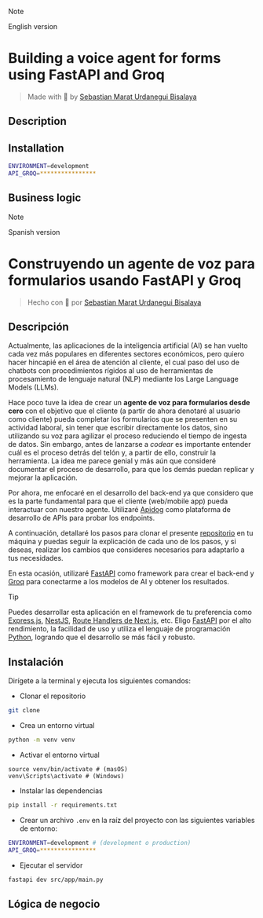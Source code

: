 > [!NOTE]
> English version

# **Building a voice agent for forms using FastAPI and Groq**

> Made with 💚 by [Sebastian Marat Urdanegui Bisalaya](https://sebastianurdanegui.vercel.app/)

## **Description**

## **Installation**

```bash
ENVIRONMENT=development
API_GROQ=****************
```

## **Business logic**


> [!NOTE]
> Spanish version

# **Construyendo un agente de voz para formularios usando FastAPI y Groq**

> Hecho con 💚 por [Sebastian Marat Urdanegui Bisalaya](https://sebastianurdanegui.vercel.app/)

## **Descripción**

Actualmente, las aplicaciones de la inteligencia artificial (AI) se han vuelto cada vez más populares en diferentes sectores económicos, pero quiero hacer hincapié en el área de atención al cliente, el cual paso del uso de chatbots con procedimientos rígidos al uso de herramientas de procesamiento de lenguaje natural (NLP) mediante los Large Language Models (LLMs).

Hace poco tuve la idea de crear un **agente de voz para formularios desde cero** con el objetivo que el cliente (a partir de ahora denotaré al usuario como cliente) pueda completar los formularios que se presenten en su actividad laboral, sin tener que escribir directamente los datos, sino utilizando su voz para agilizar el proceso reduciendo el tiempo de ingesta de datos. Sin embargo, antes de lanzarse a _codear_ es importante entender cuál es el proceso detrás del telón y, a partir de ello, construir la herramienta. La idea me parece genial y más aún que consideré documentar el proceso de desarrollo, para que los demás puedan replicar y mejorar la aplicación.

Por ahora, me enfocaré en el desarrollo del back-end ya que considero que es la parte fundamental para que el cliente (web/mobile app) pueda interactuar con nuestro agente. Utilizaré [Apidog](https://apidog.com/?utm_source=google_search&utm_medium=g&utm_campaign=21950794503&utm_content=174276878794&utm_term=postman&gad_source=1&gad_campaignid=21950794503&gbraid=0AAAAA-gKXrAXuQ5SDywhkC-p3I7Q1GrPk&gclid=Cj0KCQjwuKnGBhD5ARIsAD19RsZMH8AR5znhCr0T3MPvjfuflAkfQJa3YVRNtnNnpNug5e4DvTL_mgoaAl6CEALw_wcB) como plataforma de desarrollo de APIs para probar los endpoints.

A continuación, detallaré los pasos para clonar el presente [repositorio](https://github.com/SebastianUrdaneguiBisalaya/building-a-voice-agents-for-forms) en tu máquina y puedas seguir la explicación de cada uno de los pasos, y si deseas, realizar los cambios que consideres necesarios para adaptarlo a tus necesidades.

En esta ocasión, utilizaré [FastAPI](https://fastapi.tiangolo.com/) como framework para crear el back-end y [Groq](https://groq.com/) para conectarme a los modelos de AI y obtener los resultados.

> [!TIP]
> Puedes desarrollar esta aplicación en el framework de tu preferencia como [Express.js](https://expressjs.com/), [NestJS](https://nestjs.com/), [Route Handlers de Next.js](p), etc. Eligo [FastAPI](https://fastapi.tiangolo.com/) por el alto rendimiento, la facilidad de uso y utiliza el lenguaje de programación [Python](https://www.python.org/), logrando que el desarrollo se más fácil y robusto.

## **Instalación**

Dirígete a la terminal y ejecuta los siguientes comandos:

- Clonar el repositorio

```bash
git clone
```

- Crea un entorno virtual

```bash
python -m venv venv
```

- Activar el entorno virtual

```
source venv/bin/activate # (masOS)
venv\Scripts\activate # (Windows)
```

- Instalar las dependencias

```bash
pip install -r requirements.txt
```

- Crear un archivo `.env` en la raíz del proyecto con las siguientes variables de entorno:

```bash
ENVIRONMENT=development # (development o production)
API_GROQ=****************
```

- Ejecutar el servidor

```bash
fastapi dev src/app/main.py
```

## **Lógica de negocio**

